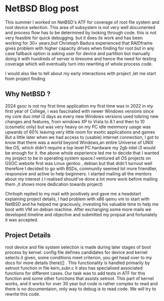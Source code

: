 # NetBSD Blog post
This summer I worked on NetBSD's ATF for coverage of root file system and root device selection. This area of subsystem is not very well documented and process flow has to be determined by looking through code. this is not very feasible for quick debugging.
but it does its work and has been working for 30+ years,but Christoph Badura experienced that RAIDframe gives problem with higher capacity drives when finding for root but in any case fallback option is asking user for device and partition but manually doing it with hundreds of server is tiresome and hence the need for testing coverage which will eventually turn into rewriting of whole process code. 

I would also like to tell about my early interactions with project ,let me start from project finding 

## Why NetBSD ?
2024 gsoc is not my first time application my first time was in 2022 in my first year of College, i was fascinated with newer Windows versions
since my core duo intel i3 days as every new Windows versions used tobring new changes and features, from windows XP to Vista to 8.1 and then to 10 (cosmetic only) but was very heavy on 
my PC idle memmory uasge was upwards of 60% leaving very little room for exotic applications and games But a little later when we had access to (usable) internet connection, I got to know that there was a world beyond Windows,an entire Universe of UNIX like OS, which didn't require a top level PC hardware my 2gb intel i3 would be enough for it. the above whole experience led me to decide that I wanted my project to be in operating system space.I ventured all OS projects on GSOC website first was Linux gentoo , debian but that didn't turnout well therefore I decided to go with BSDs, community seemed lot more friendlier, responsive and active to help beginners. I started mailing all the mentors about my interest ( I realised should've done a lot more work before mailing them ,it shows more dedication towards project)

Chritoph replied to my mail with positively and gave me a headstart explaining project details, I had problem with x86 qemu vm to start with NetBSD and he helped me graciously, investing his valuable time to help me boot with VM on debian machine. After exchanging some more mails we developed timeline and objective and submitted my propsal and fortunately it was accepted.

## Project Details 
root device and file system selection is made during later stages of boot process by kernel. config file defines candidates for device and kernel selects it given, some conditions meet
criterion, you get head over to my docs for more details (here)[] . This functionality is handled primarily by setroot function in file kern_subr.c it also has specialised associated 
functions for different cases. Our task was to add tests in ATF for this function and some other functions that assists setroot. This part of kernel works, and it works for over 30 year
but code is rather complex to read and there is no documentaion, only way to debug is to read code. We will try to rewrite this code.
 
